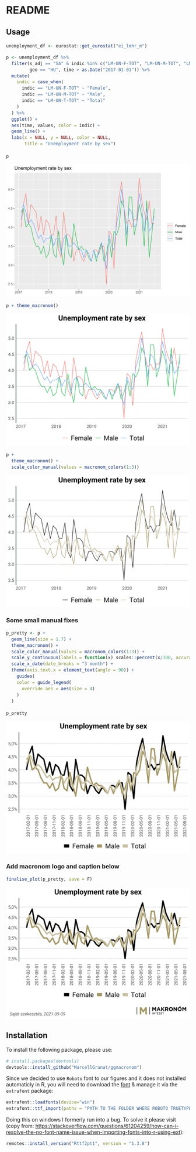 README
================

## Usage

``` r
unemployment_df <- eurostat::get_eurostat("ei_lmhr_m")
```

``` r
p <- unemployment_df %>% 
  filter(s_adj == "SA" & indic %in% c("LM-UN-F-TOT", "LM-UN-M-TOT", "LM-UN-T-TOT"),
         geo == "HU", time > as.Date("2017-01-01")) %>% 
  mutate(
    indic = case_when(
      indic == "LM-UN-F-TOT" ~ "Female",
      indic == "LM-UN-M-TOT" ~ "Male",
      indic == "LM-UN-T-TOT" ~ "Total"
    )
  ) %>% 
  ggplot() + 
  aes(time, values, color = indic) + 
  geom_line() +
  labs(x = NULL, y = NULL, color = NULL, 
       title = "Unemployment rate by sex")

p
```

![](README_files/figure-gfm/unnamed-chunk-2-1.svg)<!-- -->

``` r
p + theme_macronom()
```

![](README_files/figure-gfm/unnamed-chunk-3-1.svg)<!-- -->

``` r
p + 
  theme_macronom() + 
  scale_color_manual(values = macronom_colors(1:3))
```

![](README_files/figure-gfm/unnamed-chunk-4-1.svg)<!-- -->

### Some small manual fixes

``` r
p_pretty <- p + 
  geom_line(size = 1.7) +
  theme_macronom() + 
  scale_color_manual(values = macronom_colors(1:3)) + 
  scale_y_continuous(labels = function(x) scales::percent(x/100, accuracy = .1, decimal.mark = ",")) + 
  scale_x_date(date_breaks = "3 month") +
  theme(axis.text.x = element_text(angle = 90)) + 
    guides(
    color = guide_legend(
      override.aes = aes(size = 4)
    )
  )

p_pretty
```

![](README_files/figure-gfm/unnamed-chunk-5-1.svg)<!-- -->

### Add macronom logo and caption below

``` r
finalise_plot(p_pretty, save = F)
```

![](README_files/figure-gfm/unnamed-chunk-6-1.svg)<!-- -->

## Installation

To install the following package, please use:

``` r
# install.packages(devtools)
devtools::install_github("MarcellGranat/ggmacronom")
```

Since we decided to use `Roboto` font to our figures and it does not
installed automaticly in R, you will need to download the
[font](https://fonts.google.com/specimen/Roboto) & manage it via the
`extrafont` package:

``` r
extrafont::loadfonts(device="win")
extrafont::ttf_import(paths = "PATH TO THE FOLDER WHERE ROBOTO TRUETYPE FILES CAN BE FOUND")
```

Doing this on windows I formerly run into a bug. To solve it please
visit (copy from:
<https://stackoverflow.com/questions/61204259/how-can-i-resolve-the-no-font-name-issue-when-importing-fonts-into-r-using-ext>):

``` r
remotes::install_version("Rttf2pt1", version = "1.3.8")
```

